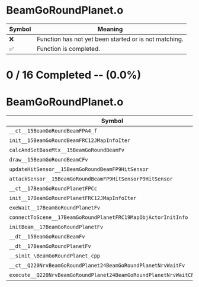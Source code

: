 # BeamGoRoundPlanet.o
| Symbol | Meaning 
| ------------- | ------------- 
| :x: | Function has not yet been started or is not matching. 
| :white_check_mark: | Function is completed. 


# 0 / 16 Completed -- (0.0%)
# BeamGoRoundPlanet.o
| Symbol | Decompiled? |
| ------------- | ------------- |
| `__ct__15BeamGoRoundBeamFPA4_f` | :x: |
| `init__15BeamGoRoundBeamFRC12JMapInfoIter` | :x: |
| `calcAndSetBaseMtx__15BeamGoRoundBeamFv` | :x: |
| `draw__15BeamGoRoundBeamCFv` | :x: |
| `updateHitSensor__15BeamGoRoundBeamFP9HitSensor` | :x: |
| `attackSensor__15BeamGoRoundBeamFP9HitSensorP9HitSensor` | :x: |
| `__ct__17BeamGoRoundPlanetFPCc` | :x: |
| `init__17BeamGoRoundPlanetFRC12JMapInfoIter` | :x: |
| `exeWait__17BeamGoRoundPlanetFv` | :x: |
| `connectToScene__17BeamGoRoundPlanetFRC19MapObjActorInitInfo` | :x: |
| `initBeam__17BeamGoRoundPlanetFv` | :x: |
| `__dt__15BeamGoRoundBeamFv` | :x: |
| `__dt__17BeamGoRoundPlanetFv` | :x: |
| `__sinit_\BeamGoRoundPlanet_cpp` | :x: |
| `__ct__Q220NrvBeamGoRoundPlanet24BeamGoRoundPlanetNrvWaitFv` | :x: |
| `execute__Q220NrvBeamGoRoundPlanet24BeamGoRoundPlanetNrvWaitCFP5Spine` | :x: |
